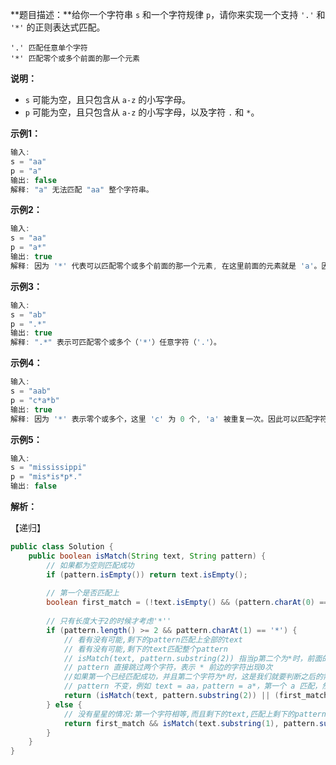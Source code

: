 **题目描述：**给你一个字符串 `s` 和一个字符规律 `p`，请你来实现一个支持 `'.'` 和 `'*'` 的正则表达式匹配。

```
'.' 匹配任意单个字符
'*' 匹配零个或多个前面的那一个元素
```

**说明：**

- `s` 可能为空，且只包含从 `a-z` 的小写字母。
- `p` 可能为空，且只包含从 `a-z` 的小写字母，以及字符 `.` 和 `*`。

**示例1：**

```c++
输入:
s = "aa"
p = "a"
输出: false
解释: "a" 无法匹配 "aa" 整个字符串。
```

**示例2：**

```c++
输入:
s = "aa"
p = "a*"
输出: true
解释: 因为 '*' 代表可以匹配零个或多个前面的那一个元素, 在这里前面的元素就是 'a'。因此，字符串 "aa" 可被视为 'a' 重复了一次。
```

**示例3：**

```c++
输入:
s = "ab"
p = ".*"
输出: true
解释: ".*" 表示可匹配零个或多个（'*'）任意字符（'.'）。
```

**示例4：**

```c++
输入:
s = "aab"
p = "c*a*b"
输出: true
解释: 因为 '*' 表示零个或多个，这里 'c' 为 0 个, 'a' 被重复一次。因此可以匹配字符串 "aab"。
```

**示例5：**

```c++
输入:
s = "mississippi"
p = "mis*is*p*."
输出: false
```

**解析：**

【递归】

```java
public class Solution {
    public boolean isMatch(String text, String pattern) {
    	// 如果都为空则匹配成功
        if (pattern.isEmpty()) return text.isEmpty();
        
        // 第一个是否匹配上
        boolean first_match = (!text.isEmpty() && (pattern.charAt(0) == text.charAt(0) || pattern.charAt(0) == '.'));
        
        // 只有长度大于2的时候才考虑'*''
        if (pattern.length() >= 2 && pattern.charAt(1) == '*') {
            // 看有没有可能,剩下的pattern匹配上全部的text
            // 看有没有可能,剩下的text匹配整个pattern
            // isMatch(text, pattern.substring(2)) 指当p第二个为*时，前面的字符不影响匹配所以可以忽略，所以将*以及*之前的一个字符删除后匹配之后的字符，这就是为什么用pattern.substring(2)
            // pattern 直接跳过两个字符，表示 * 前边的字符出现0次
            //如果第一个已经匹配成功，并且第二个字符为*时，这是我们就要判断之后的需要匹配的字符串是否是多个前面的元素（*的功能），这就是first_match && isMatch(text.substring(1), pattern))的意义
            // pattern 不变，例如 text = aa，pattern = a*，第一个 a 匹配，然后 text 的第二个 a 接着和 pattern 的第一个 a 进行匹配。表示 * 用前一个字符替代
            return (isMatch(text, pattern.substring(2)) || (first_match && isMatch(text.substring(1), pattern)));
        } else {
            // 没有星星的情况:第一个字符相等,而且剩下的text,匹配上剩下的pattern，没有星星且第一个匹配成功，那么s和p同时向右移动一位看是否仍然能匹配成功
            return first_match && isMatch(text.substring(1), pattern.substring(1));
        }
    }
}
```

